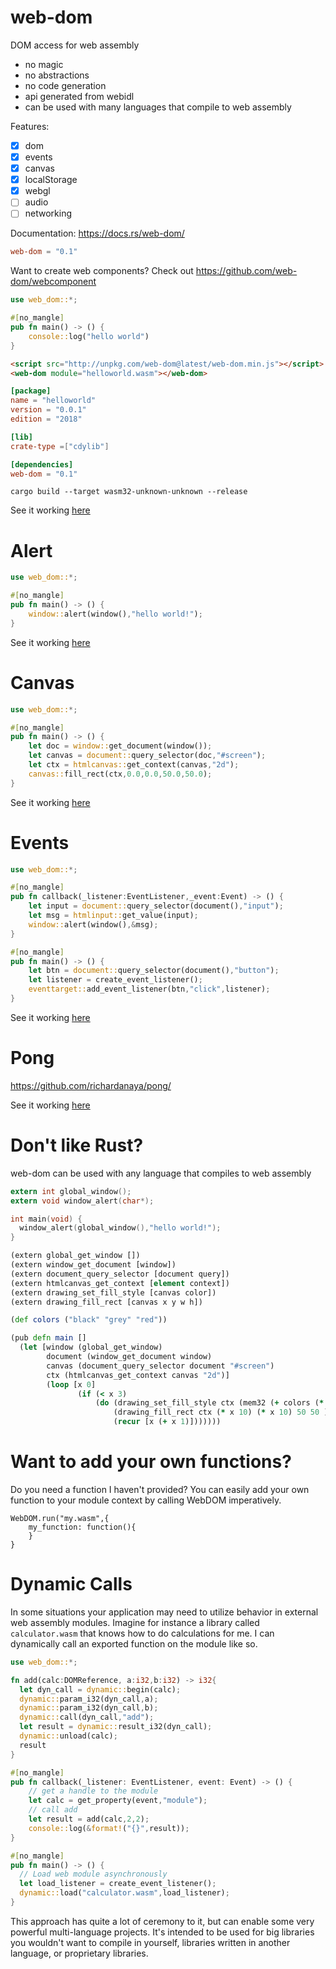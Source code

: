 # web-dom

DOM access for web assembly
* no magic
* no abstractions
* no code generation
* api generated from webidl
* can be used with many languages that compile to web assembly

Features:
* [x] dom
* [x] events
* [x] canvas
* [x] localStorage
* [x] webgl
* [ ] audio
* [ ] networking

Documentation: https://docs.rs/web-dom/

```toml
web-dom = "0.1"
```

Want to create web components? Check out https://github.com/web-dom/webcomponent

```rust
use web_dom::*;

#[no_mangle]
pub fn main() -> () {
    console::log("hello world")
}
```
```html
<script src="http://unpkg.com/web-dom@latest/web-dom.min.js"></script>
<web-dom module="helloworld.wasm"></web-dom>
```
```toml
[package]
name = "helloworld"
version = "0.0.1"
edition = "2018"

[lib]
crate-type =["cdylib"]

[dependencies]
web-dom = "0.1"
```
```console
cargo build --target wasm32-unknown-unknown --release
```

See it working [here](https://web-dom.github.io/web-dom/examples/helloworld/)

# Alert

```rust
use web_dom::*;

#[no_mangle]
pub fn main() -> () {
    window::alert(window(),"hello world!");
}
```

See it working [here](https://web-dom.github.io/web-dom/examples/alert/)

# Canvas

```rust
use web_dom::*;

#[no_mangle]
pub fn main() -> () {
    let doc = window::get_document(window());
    let canvas = document::query_selector(doc,"#screen");
    let ctx = htmlcanvas::get_context(canvas,"2d");
    canvas::fill_rect(ctx,0.0,0.0,50.0,50.0);
}
```

See it working [here](https://web-dom.github.io/web-dom/examples/canvas/)

# Events

```rust
use web_dom::*;

#[no_mangle]
pub fn callback(_listener:EventListener,_event:Event) -> () {
    let input = document::query_selector(document(),"input");
    let msg = htmlinput::get_value(input);
    window::alert(window(),&msg);
}

#[no_mangle]
pub fn main() -> () {
    let btn = document::query_selector(document(),"button");
    let listener = create_event_listener();
    eventtarget::add_event_listener(btn,"click",listener);
}
```

See it working [here](https://web-dom.github.io/web-dom/examples/events/)

# Pong

https://github.com/richardanaya/pong/


See it working [here](https://richardanaya.github.io/pong/)

# Don't like Rust?

web-dom can be used with any language that compiles to web assembly

```C
extern int global_window();
extern void window_alert(char*);

int main(void) {
  window_alert(global_window(),"hello world!");
}
```

```clojure
(extern global_get_window [])
(extern window_get_document [window])
(extern document_query_selector [document query])
(extern htmlcanvas_get_context [element context])
(extern drawing_set_fill_style [canvas color])
(extern drawing_fill_rect [canvas x y w h])

(def colors ("black" "grey" "red"))

(pub defn main []
  (let [window (global_get_window)
        document (window_get_document window)
        canvas (document_query_selector document "#screen")
        ctx (htmlcanvas_get_context canvas "2d")]
        (loop [x 0]
               (if (< x 3)
                   (do (drawing_set_fill_style ctx (mem32 (+ colors (* 4 x))))
                       (drawing_fill_rect ctx (* x 10) (* x 10) 50 50 )
                       (recur [x (+ x 1)]))))))
```

# Want to add your own functions?
Do you need a function I haven't provided? You can easily add your own function to your module context by calling WebDOM imperatively.

```
WebDOM.run("my.wasm",{
    my_function: function(){
    }
}
```

# Dynamic Calls
In some situations your application may need to utilize behavior in external web assembly modules. Imagine for instance a library called `calculator.wasm` that knows how to do calculations for me. I can dynamically call an exported function on the module like so.

```rust
use web_dom::*;

fn add(calc:DOMReference, a:i32,b:i32) -> i32{
  let dyn_call = dynamic::begin(calc);
  dynamic::param_i32(dyn_call,a);
  dynamic::param_i32(dyn_call,b);
  dynamic::call(dyn_call,"add");
  let result = dynamic::result_i32(dyn_call);
  dynamic::unload(calc);
  result
}

#[no_mangle]
pub fn callback(_listener: EventListener, event: Event) -> () {
    // get a handle to the module
    let calc = get_property(event,"module");
    // call add
    let result = add(calc,2,2);
    console::log(&format!("{}",result));
}

#[no_mangle]
pub fn main() -> () {
  // Load web module asynchronously
  let load_listener = create_event_listener();
  dynamic::load("calculator.wasm",load_listener);
}
```

This approach has quite a lot of ceremony to it, but can enable some very powerful multi-language
projects. It's intended to be used for big libraries you wouldn't want to compile in yourself, libraries written in another language, or proprietary libraries.
